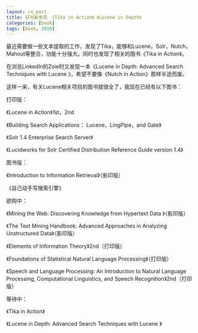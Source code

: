 ```yaml
---
layout: cn_post
title: 好书新发现 《Tika in Action》 《Lucene in Depth》
categories: [book]
tags: [book, 2010]
---
```


最近需要做一些文本提取的工作，发现了Tika，能够和Lucene，Solr，Nutch，Mahout等整合，功能十分强大。同时也发现了相关的图书《Tika in Action》。

在浏览LinkedIn的Zoie时又发现一本《Lucene in Depth: Advanced Search Techniques with Lucene 》，希望不要像《Nutch in Action》那样半途而废。

这样一来，有关Lucene相关项目的图书就很全了，我现在已经有以下图书：

打印版：

《Lucene in Action》1st，2nd

《Building Search Applications： Lucene，LingPipe，and Gate》

《Solr 1.4 Enterprise Search Server》

《Lucidworks for Solr Certified Distribution Reference Guide version 1.4》

图书版：

《Introduction to Information Retrieval》（影印版）

《自己动手写搜索引擎》

欲购中：

《Mining the Web: Discovering Knowledge from Hypertext Data 》（影印版）

《The Text Mining Handbook: Advanced Approaches in Analyzing Unstructured Data》（影印版）

《Elements of Information Theory》2nd（打印版）

《Foundations of Statistical Natural Language Processing》（打印版）

《Speech and Language Processing: An Introduction to Natural Language Processing, Computational Linguistics, and Speech Recognition》2nd（打印版）

等待中：

《Tika in Action》

《Lucene in Depth: Advanced Search Techniques with Lucene 》


